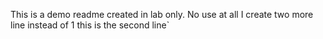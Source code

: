 This is a demo readme created in lab only. No use at all
I create two more line instead of 1
this is the second line`
